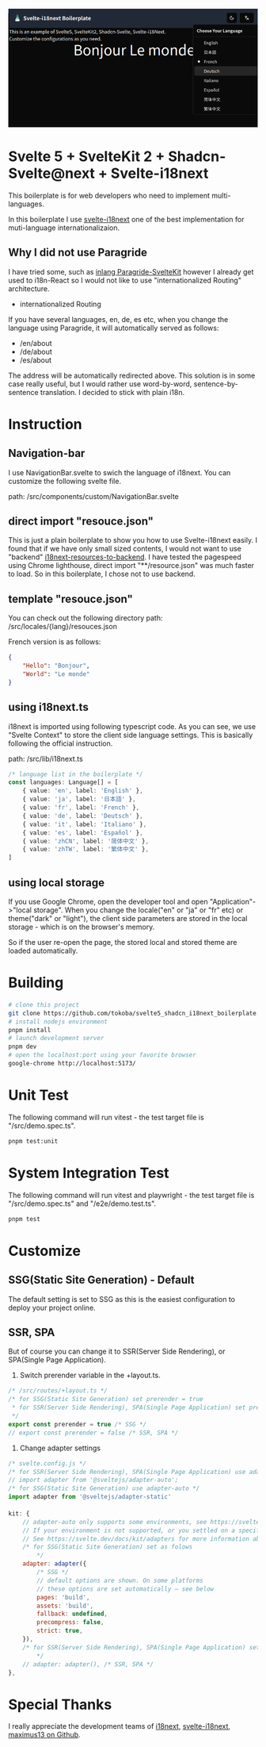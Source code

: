 ![Example](readme_example.png)

# Svelte 5 + SvelteKit 2 + Shadcn-Svelte@next + Svelte-i18next

This boilerplate is for web developers who need to implement multi-languages.

In this boilerplate I use [svelte-i18next](https://www.npmjs.com/package/svelte-i18next) one of the best implementation for muti-language internationalizaion.

## Why I did not use Paragride

I have tried some, such as [inlang Paragride-SvelteKit](https://inlang.com/m/dxnzrydw/paraglide-sveltekit-i18n) however I already get used to i18n-React so I would not like to use "internationalized Routing" architecture.

- internationalized Routing

If you have several languages, en, de, es etc, when you change the language using Paragride, it will automatically served as follows:

- /en/about
- /de/about
- /es/about

The address will be automatically redirected above. This solution is in some case really useful, but I would rather use word-by-word, sentence-by-sentence translation. I decided to stick with plain i18n.

# Instruction

## Navigation-bar

I use NavigationBar.svelte to swich the language of i18next.
You can customize the following svelte file.

path: /src/components/custom/NavigationBar.svelte

## direct import "resouce.json"

This is just a plain boilerplate to show you how to use Svelte-i18next easily.
I found that if we have only small sized contents, I would not want to use "backend" [i18next-resources-to-backend](https://github.com/i18next/i18next-resources-to-backend). I have tested the pagespeed using Chrome lighthouse, direct import "\*\*/resource.json" was much faster to load. So in this boilerplate, I chose not to use backend.

## template "resouce.json"

You can check out the following directory
path: /src/locales/{lang}/resouces.json

French version is as follows:

```json
{
    "Hello": "Bonjour",
    "World": "Le monde"
}
```

## using i18next.ts

i18next is imported using following typescript code.
As you can see, we use "Svelte Context" to store the client side language settings.
This is basically following the official instruction.

path: /src/lib/i18next.ts

```ts
/* language list in the boilerplate */
const languages: Language[] = [
    { value: 'en', label: 'English' },
    { value: 'ja', label: '日本語' },
    { value: 'fr', label: 'French' },
    { value: 'de', label: 'Deutsch' },
    { value: 'it', label: 'Italiano' },
    { value: 'es', label: 'Español' },
    { value: 'zhCN', label: '简体中文' },
    { value: 'zhTW', label: '繁体中文' },
]
```

## using local storage

If you use Google Chrome, open the developer tool and open "Application"->"local storage".
When you change the locale("en" or "ja" or "fr" etc) or theme("dark" or "light"), the client side parameters are stored in the local storage - which is on the browser's memory.

So if the user re-open the page, the stored local and stored theme are loaded automatically.

# Building

```bash
# clone this project
git clone https://github.com/tokoba/svelte5_shadcn_i18next_boilerplate.git
# install nodejs environment
pnpm install
# launch development server
pnpm dev
# open the localhost:port using your favorite browser
google-chrome http://localhost:5173/
```

# Unit Test

The following command will run vitest - the test target file is "/src/demo.spec.ts".

```bash
pnpm test:unit
```

# System Integration Test

The following command will run vitest and playwright - the test target file is "/src/demo.spec.ts" and "/e2e/demo.test.ts".

```bash
pnpm test
```

# Customize

## SSG(Static Site Generation) - Default

The default setting is set to SSG as this is the easiest configuration to deploy your project online.

## SSR, SPA

But of course you can change it to SSR(Server Side Rendering), or SPA(Single Page Application).

1. Switch prerender variable in the +layout.ts.

```ts
/* /src/routes/+layout.ts */
/* for SSG(Static Site Generation) set prerender = true
 * for SSR(Server Side Rendering), SPA(Single Page Application) set prerender = false
 */
export const prerender = true /* SSG */
// export const prerender = false /* SSR, SPA */
```

1. Change adapter settings

```js
/* svelte.config.js */
/* for SSR(Server Side Rendering), SPA(Single Page Application) use adapter-auto */
// import adapter from '@sveltejs/adapter-auto';
/* for SSG(Static Site Generation) use adapter-auto */
import adapter from '@sveltejs/adapter-static'

kit: {
    // adapter-auto only supports some environments, see https://svelte.dev/docs/kit/adapter-auto for a list.
    // If your environment is not supported, or you settled on a specific environment, switch out the adapter.
    // See https://svelte.dev/docs/kit/adapters for more information about adapters.
    /* for SSG(Static Site Generation) set as folows
        */
    adapter: adapter({
        /* SSG */
        // default options are shown. On some platforms
        // these options are set automatically — see below
        pages: 'build',
        assets: 'build',
        fallback: undefined,
        precompress: false,
        strict: true,
    }),
    /* for SSR(Server Side Rendering), SPA(Single Page Application) set as follows
        */
    // adapter: adapter(), /* SSR, SPA */
},
```

# Special Thanks

I really appreciate the development teams of [i18next](https://www.i18next.com/), [svelte-i18next](https://www.npmjs.com/package/svelte-i18next), [maximus13 on Github](https://github.com/maximux13/svelte-i18next).
